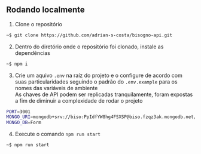 ## Rodando localmente
1. Clone o repositório
```bash
~$ git clone https://github.com/adrian-s-costa/bisogno-api.git
```
2. Dentro do diretório onde o repositório foi clonado, instale as dependências
```bash
~$ npm i
```
3. Crie um aquivo `.env` na raíz do projeto e o configure de acordo com suas particularidades seguindo o padrão do `.env.example` para os nomes das variáveis de ambiente <br/>
As chaves de API podem ser replicadas tranquilamente, foram expostas a fim de diminuir a complexidade de rodar o projeto <br/>
```bash
PORT=3001
MONGO_URI=mongodb+srv://biso:PpIdfYW8hg4FSXSP@biso.fzqz3ak.mongodb.net/?retryWrites=true&w=majority
MONGO_DB=Form
```
4. Execute o comando `npm run start`
```bash
~$ npm run start
```
